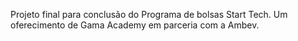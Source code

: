 Projeto final para conclusão do Programa de bolsas Start Tech.
Um oferecimento de Gama Academy em parceria com a Ambev.
 
